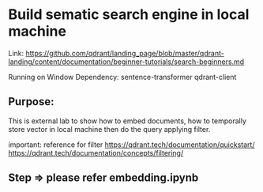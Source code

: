 # Build sematic search engine in local machine

Link: 
https://github.com/qdrant/landing_page/blob/master/qdrant-landing/content/documentation/beginner-tutorials/search-beginners.md

Running on Window
Dependency:
sentence-transformer
qdrant-client

## Purpose:
This is external lab to show how to embed documents, how to temporally store vector in local machine then do the query applying filter.

important: reference for filter
https://qdrant.tech/documentation/quickstart/
https://qdrant.tech/documentation/concepts/filtering/

## Step => please refer embedding.ipynb

